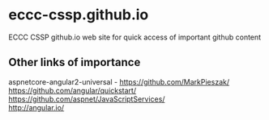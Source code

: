 # eccc-cssp.github.io
ECCC CSSP github.io web site for quick access of important github content

## Other links of importance
aspnetcore-angular2-universal - https://github.com/MarkPieszak/ <br>
https://github.com/angular/quickstart/ <br>
https://github.com/aspnet/JavaScriptServices/ <br>
http://angular.io/ <br>
